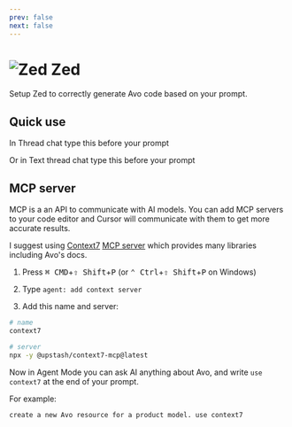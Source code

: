 ```yaml
---
prev: false
next: false
---
```


# <img src="/assets/img/llm-support/zed.webp" alt="Zed" class="no-border h-8 -mt-2 inline-block self-center"> Zed

Setup Zed to correctly generate Avo code based on your prompt.

## Quick use

In Thread chat type this before your prompt

<CustomCode :content="`@fetch ${$frontmatter.llmLink}`" />

Or in Text thread chat type this before your prompt

<CustomCode :content="`/fetch ${$frontmatter.llmLink}`" />

## MCP server

MCP is a an API to communicate with AI models. You can add MCP servers to your code editor and Cursor will communicate with them to get more accurate results.

I suggest using [Context7](https://context7.com/) [MCP server](https://github.com/upstash/context7-mcp) which provides many libraries including Avo's docs.

1. Press <kbd>⌘ CMD</kbd>+<kbd>⇧ Shift</kbd>+<kbd>P</kbd> (or <kbd>⌃ Ctrl</kbd>+<kbd>⇧ Shift</kbd>+<kbd>P</kbd> on Windows)

2. Type `agent: add context server`

3. Add this name and server:

```bash
# name
context7
```

```bash
# server
npx -y @upstash/context7-mcp@latest
```

Now in Agent Mode you can ask AI anything about Avo, and write `use context7` at the end of your prompt.

For example:

```bash
create a new Avo resource for a product model. use context7
```
